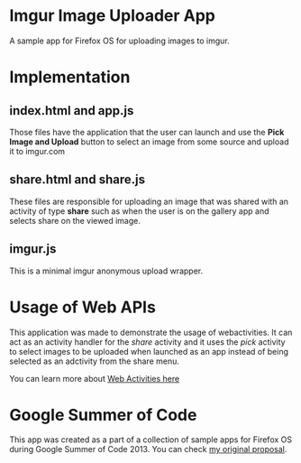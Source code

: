 Imgur Image Uploader App
==========================

A sample app for Firefox OS for uploading images to imgur.


Implementation
==============

## index.html and app.js
Those files have the application that the user can launch and use the **Pick Image and Upload** button to select an
image from some source and upload it to imgur.com

## share.html and share.js
These files are responsible for uploading an image that was shared with an activity of type **share** such as when the
user is on the gallery app and selects share on the viewed image.

## imgur.js
This is a minimal imgur anonymous upload wrapper.


Usage of Web APIs
=================

This application was made to demonstrate the usage of webactivities. It can act as an activity handler for the *share*
activity and it uses the *pick* activity to select images to be uploaded when launched as an app instead of being selected
as an adctivity from the share menu.

You can learn more about [Web Activities here](https://developer.mozilla.org/en-US/docs/WebAPI/Web_Activities)


Google Summer of Code
=====================

This app was created as a part of a collection of sample apps for Firefox OS during Google Summer of Code 2013.
You can check [my original proposal](https://wiki.mozilla.org/SummerOfCode/2013/FirefoxOSSampleApps).